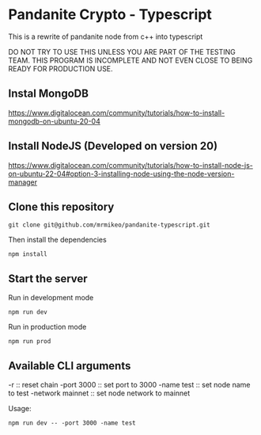 # Pandanite Crypto - Typescript

This is a rewrite of pandanite node from c++ into typescript

DO NOT TRY TO USE THIS UNLESS YOU ARE PART OF THE TESTING TEAM.  THIS PROGRAM IS INCOMPLETE AND NOT EVEN CLOSE TO BEING READY FOR PRODUCTION USE.

## Instal MongoDB

https://www.digitalocean.com/community/tutorials/how-to-install-mongodb-on-ubuntu-20-04

## Install NodeJS (Developed on version 20)

https://www.digitalocean.com/community/tutorials/how-to-install-node-js-on-ubuntu-22-04#option-3-installing-node-using-the-node-version-manager

## Clone this repository

```
git clone git@github.com/mrmikeo/pandanite-typescript.git
```

Then install the dependencies

```
npm install
```

## Start the server

Run in development mode

```
npm run dev
```

Run in production mode 

```
npm run prod
```

## Available CLI arguments

-r :: reset chain
-port 3000 :: set port to 3000
-name test :: set node name to test
-network mainnet :: set node network to mainnet

Usage:
```
npm run dev -- -port 3000 -name test
